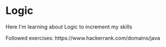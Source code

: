 # Logic
Here I'm learning about Logic to increment my skills
<br>
<p>Followed exercises: https://www.hackerrank.com/domains/java
